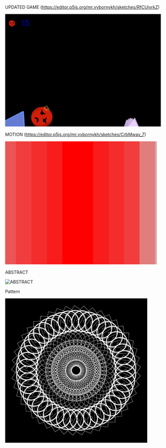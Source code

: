 UPDATED GAME (https://editor.p5js.org/mr.vybornykh/sketches/RfCUjvrkZ)

![GAME](https://github.com/mrvybornykh/cs101/blob/master/pictures/GAME.PNG)

MOTION (https://editor.p5js.org/mr.vybornykh/sketches/CrbMwav_7)

![1111](https://github.com/mrvybornykh/cs101/blob/master/pictures/drive.gif)

ABSTRACT



![ABSTRACT](https://user-images.githubusercontent.com/60875549/79692806-d5501f00-826f-11ea-807b-4d2cfd3389b7.PNG)



Pattern 

![Pattern](https://github.com/mrvybornykh/cs101/blob/master/pictures/pattern.PNG) 

